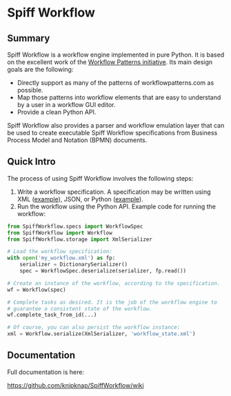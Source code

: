 # Spiff Workflow

## Summary

Spiff Workflow is a workflow engine implemented in pure Python. It is based
on the excellent work of the
[Workflow Patterns initiative](http://www.workflowpatterns.com/).
Its main design goals are the following:

- Directly support as many of the patterns of workflowpatterns.com as possible.
- Map those patterns into workflow elements that are easy to understand by a user in a workflow GUI editor.
- Provide a clean Python API.

Spiff Workflow also provides a parser and workflow emulation
layer that can be used to create executable Spiff Workflow specifications
from Business Process Model and Notation (BPMN) documents.

## Quick Intro

The process of using Spiff Workflow involves the following steps:

1. Write a workflow specification. A specification may be written using
   XML ([example](https://github.com/knipknap/SpiffWorkflow/blob/master/tests/SpiffWorkflow/data/spiff/workflow1.xml)),
   JSON, or
   Python ([example](https://github.com/knipknap/SpiffWorkflow/blob/master/tests/SpiffWorkflow/data/spiff/workflow1.py)).
2. Run the workflow using the Python API. Example code for running the workflow:

```python
from SpiffWorkflow.specs import WorkflowSpec
from SpiffWorkflow import Workflow
from SpiffWorkflow.storage import XmlSerializer

# Load the workflow specification:
with open('my_workflow.xml') as fp:
	serializer = DictionarySerializer()
	spec = WorkflowSpec.deserialize(serializer, fp.read())

# Create an instance of the workflow, according to the specification.
wf = Workflow(spec)

# Complete tasks as desired. It is the job of the workflow engine to
# guarantee a consistent state of the workflow.
wf.complete_task_from_id(...)

# Of course, you can also persist the workflow instance:
xml = Workflow.serialize(XmlSerializer, 'workflow_state.xml')
```


## Documentation

Full documentation is here:

  https://github.com/knipknap/SpiffWorkflow/wiki
